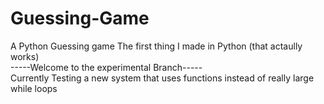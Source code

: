 # Guessing-Game
A Python Guessing game
The first thing I made in Python (that actaully works)<br/>
-----Welcome to the experimental Branch-----<br/>
Currently Testing a new system that uses functions instead of really large while loops
